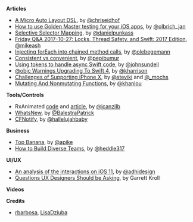 **Articles**

* [A Micro Auto Layout DSL](http://chris.eidhof.nl/post/micro-autolayout-dsl/), by [@chriseidhof](https://twitter.com/chriseidhof)
* [How to use Golden Master testing for your iOS apps](https://medium.com/flawless-app-stories/how-to-use-golden-master-testing-for-your-ios-apps-7a8a8e5afe00), by [@olbrich_jan](https://twitter.com/olbrich_jan)
* [Selective Selector Mapping](http://indiestack.com/2017/10/selective-selector-mapping/), by [@danielpunkass](https://twitter.com/danielpunkass)
* [Friday Q&A 2017-10-27: Locks, Thread Safety, and Swift: 2017 Edition](https://www.mikeash.com/pyblog/friday-qa-2017-10-27-locks-thread-safety-and-swift-2017-edition.html), [@mikeash](twitter.com/mikeash)
* [Injecting forEach into chained method calls](https://oleb.net/blog/2017/10/chained-foreach/), by [@olebegemann](https://twitter.com/olebegemann)
* [Consistent vs convenient](http://ppinera.es/2017/10/30/consistent-vs-convenient.html), by [@pepibumur](http://twitter.com/pepibumur)
* [Using tokens to handle async Swift code](https://www.swiftbysundell.com/posts/using-tokens-to-handle-async-swift-code), by [@johnsundell](https://twitter.com/johnsundell)
* [@objc Warnings Upgrading To Swift 4](https://useyourloaf.com/blog/objc-warnings-upgrading-to-swift-4/), by [@kharrison](https://twitter.com/kharrison)
* [Challenges of Supporting iPhone X](https://pspdfkit.com/blog/2017/supporting-iphone-x/), by [@steviki](https://twitter.com/steviki) and [@_mochs](https://twitter.com/_mochs)
* [Mutating And Nonmutating Functions](http://khanlou.com/2017/11/mutating-and-nonmutating-functions/), by [@khanlou](http://www.twitter.com/khanlou)


**Tools/Controls**

* RxAnimated [code](https://github.com/RxSwiftCommunity/RxAnimated) and [article](http://rx-marin.com/post/rxanimated-intro/), by [@icanzilb](https://twitter.com/icanzilb)
* [WhatsNew](https://github.com/BalestraPatrick/WhatsNew), by [@BalestraPatrick](http://twitter.com/BalestraPatrick)
* [CFNotify](https://github.com/hallelujahbaby/CFNotify), by [@hallelujahbaby](https://github.com/hallelujahbaby)

**Business**

* [Top Banana](http://www.allenpike.com/2017/top-banana/), by [@apike](https://twitter.com/apike/)
* [How to Build Diverse Teams](https://kateheddleston.com/blog/how-to-build-diverse-teams), by [@heddle317](https://twitter.com/heddle317)


**UI/UX**

* [An analysis of the interactions on iOS 11](https://uxdesign.cc/an-analysis-of-the-interactions-on-ios-11-2abc072d42ed), by [@adhidesign](https://twitter.com/adhidesign)
* [Questions UX Designers Should be Asking](https://uxdesign.cc/questions-ux-designers-should-be-asking-bc9a6ba87a34), by Garrett Kroll

**Videos**


**Credits**

* [rbarbosa](https://github.com/rbarbosa), [LisaDziuba](https://github.com/lisadziuba)
